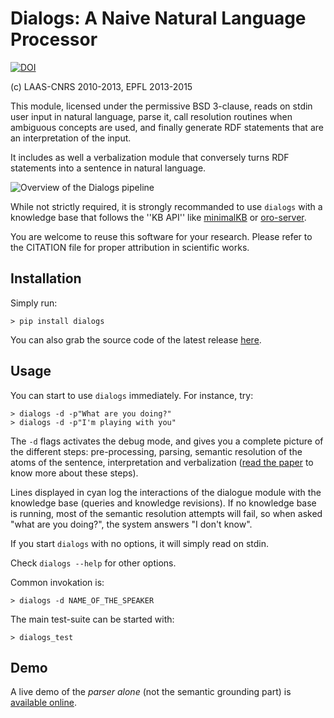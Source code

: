 Dialogs: A Naive Natural Language Processor
===========================================

[![DOI](https://zenodo.org/badge/doi/10.5281/zenodo.17186.svg)](http://dx.doi.org/10.5281/zenodo.17186)

(c) LAAS-CNRS 2010-2013, EPFL 2013-2015

This module, licensed under the permissive BSD 3-clause, reads on stdin user
input in natural language, parse it, call resolution routines when ambiguous
concepts are used, and finally generate RDF statements that are an
interpretation of the input.

It includes as well a verbalization module that conversely turns RDF statements
into a sentence in natural language.


![Overview of the Dialogs pipeline](doc/dialogs_module_simple_small.png)


While not strictly required, it is strongly recommanded to use `dialogs` with a
knowledge base that follows the ''KB API'' like
[minimalKB](https://github.com/severin-lemaignan/minimalkb/) or
[oro-server](http://oro.openrobots.org).

You are welcome to reuse this software for your research. Please refer to the
CITATION file for proper attribution in scientific works.

Installation
------------

Simply run:

```
> pip install dialogs
```

You can also grab the source code of the latest release
[here](https://github.com/severin-lemaignan/dialogs/releases/latest).

Usage
-----

You can start to use `dialogs` immediately. For instance, try:

```
> dialogs -d -p"What are you doing?"
> dialogs -d -p"I'm playing with you"
```

The `-d` flags activates the debug mode, and gives you a complete picture of the
different steps: pre-processing, parsing, semantic resolution of the atoms of
the sentence, interpretation and verbalization ([read the
paper](http://academia.skadge.org/publis/lemaignan2011grounding.pdf) to know
more about these steps).

Lines displayed in cyan log the interactions of the dialogue module with
the knowledge base (queries and knowledge revisions). If no knowledge base is
running, most of the semantic resolution attempts will fail, so when asked "what
are you doing?", the system answers "I don't know".

If you start `dialogs` with no options, it will simply read on stdin.

Check ``dialogs --help`` for other options.

Common invokation is:

```
> dialogs -d NAME_OF_THE_SPEAKER
```

The main test-suite can be started with:

```
> dialogs_test
```

Demo
----

A live demo of the *parser alone* (not the semantic grounding part) is
[available online](https://chili-research.epfl.ch/dialogs/).


